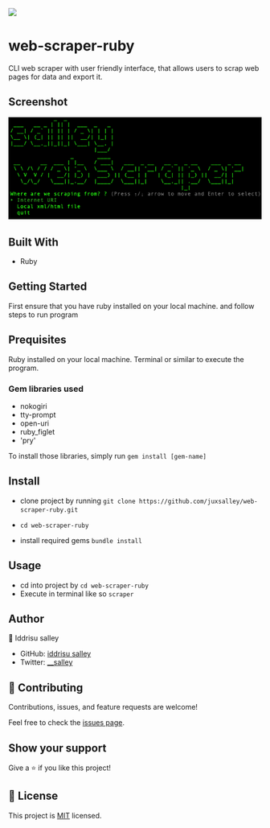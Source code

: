 ![](https://img.shields.io/badge/Microverse-blueviolet)

# web-scraper-ruby

CLI web scraper with user friendly interface, that allows users to scrap web pages for data and export it.

## Screenshot

![Screenshot](ss.png)

## Built With

- Ruby

## Getting Started

First ensure that you have ruby installed on your local machine. and follow steps to run program

## Prequisites

Ruby installed on your local machine. Terminal or similar to execute the program.

### Gem libraries used

- nokogiri
- tty-prompt
- open-uri
- ruby_figlet
- 'pry'

To install those libraries, simply run ```gem install [gem-name]```

## Install

- clone project by running ``git clone https://github.com/juxsalley/web-scraper-ruby.git``
  
- ``cd web-scraper-ruby``
- install required gems ```bundle install```


## Usage

- cd into project by ``cd web-scraper-ruby``
- Execute in terminal like so ```scraper``` 

## Author

👤 Iddrisu salley

- GitHub: [iddrisu salley](https://github.com/juxsalley)
- Twitter: [__salley](https://twitter.com/__salley)

## 🤝 Contributing

Contributions, issues, and feature requests are welcome!

Feel free to check the [issues page](https://github.com/juxsalley/web-scraper-ruby/pull/1).

## Show your support

Give a ⭐️ if you like this project!

## 📝 License

This project is [MIT](LICENSE) licensed.